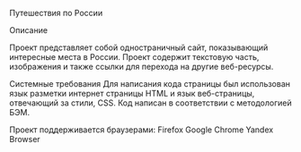 Путешествия по России

Описание

Проект представляет собой одностраничный сайт, показывающий интересные места в России. Проект содержит текстовую часть, изображения и также ссылки для перехода на другие веб-ресурсы.

Системные требования
Для написания кода страницы был использован язык разметки интернет страницы HTML и язык веб-страницы, отвечающий за стили, CSS. Код написан в соответствии с методологией БЭМ.

Проект поддерживается браузерами:
Firefox 
Google Chrome
Yandex Browser
